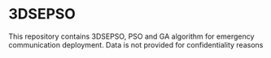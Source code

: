 # 3DSEPSO
This repository contains 3DSEPSO, PSO and GA algorithm for emergency communication deployment. Data is not provided for confidentiality reasons
